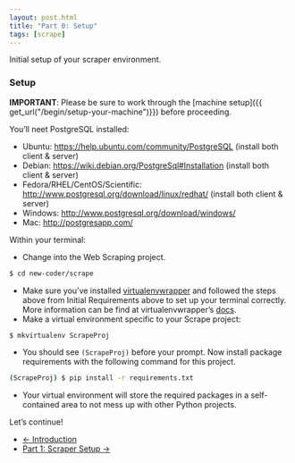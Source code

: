 ```yaml
---
layout: post.html
title: "Part 0: Setup"
tags: [scrape]
---
```


Initial setup of your scraper environment.


### Setup

**IMPORTANT**: Please be sure to work through the [machine setup]({{ get_url("/begin/setup-your-machine")}}) before proceeding.

You’ll neet PostgreSQL installed:

* Ubuntu: https://help.ubuntu.com/community/PostgreSQL   (install both client & server)
* Debian: https://wiki.debian.org/PostgreSql#Installation  (install both client & server)
* Fedora/RHEL/CentOS/Scientific: http://www.postgresql.org/download/linux/redhat/  (install both client & server)
* Windows: http://www.postgresql.org/download/windows/
* Mac: http://postgresapp.com/

Within your terminal:

* Change into the Web Scraping project.

```bash
$ cd new-coder/scrape
```

* Make sure you’ve installed [virtualenvwrapper](http://pypi.python.org/pypi/virtualenvwrapper) and followed the steps above from Initial Requirements above to set up your terminal correctly.  More information can be find at virtualenvwrapper’s [docs](http://virtualenvwrapper.readthedocs.org/en/latest/).
* Make a virtual environment specific to your Scrape project:

```bash
$ mkvirtualenv ScrapeProj
```

* You should see `(ScrapeProj)` before your prompt. Now install package requirements with the following command for this project.

```bash
(ScrapeProj) $ pip install -r requirements.txt
```

* Your virtual environment will store the required packages in a self-contained area to not mess up with other Python projects.

Let’s continue!

<nav>
  <ul class="pager">
    <li class="previous"><a href="{{ get_url('/scrape/intro/') }}"><span aria-hidden="true">&larr;</span> Introduction</a></li>
    <li class="next"><a href="{{ get_url('/scrape/part-1/') }}">Part 1: Scraper Setup <span aria-hidden="true">&rarr;</span></a></li>
  </ul>
</nav>
